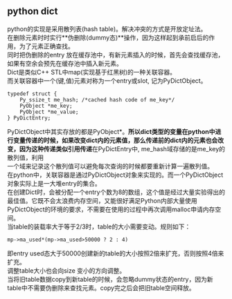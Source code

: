 ## python dict  
python的实现是采用散列表(hash table)。解决冲突的方式是开放定址法。  
在删除元素时时实行**伪删除(dummy态)**操作，因为这样起到承前启后的作用，为了元素正确查找。  
同时把伪删除的entry 放在缓存池中，有新元素插入的时候，首先会查找缓存池，如果有空余会预先在缓存池中插入新元素。  
Dict是类似C++ STL中map(实现基于红黑树)的一种关联容器。  
而关联容器中一个(键,值)元素对称为一个entry或slot, 记为PyDictObject。  
```
typedef struct {
    Py_ssize_t me_hash; /*cached hash code of me_key*/
    PyObject *me_key;
    PyObject *me_value;
} PyDictEntry;
```
PyDictObject中其实存放的都是PyObject*。**所以dict类型的变量在python中进行变量传递的时候，如果改变dict内的元素值，那么传递前的dict内的元素也会改变，因为这种传递类似引用传递**在PyDictEntry中, me_hash域存储的是me_key的散列值，利用  
一个域来记录这个散列值可以避免每次查询的时候都要重新计算一遍散列值。    
在python中，关联容器是通过PyDictObject对象来实现的。而一个PyDictObject对象实际上是一大堆entry的集合。  
在创建Dict时，会被分配一个entry个数为8的数组，这个值是经过大量实验得出的最佳值。它既不会太浪费内存空间，又能很好满足Python内部大量使用  
PyDictObject的环境的要求，不需要在使用的过程中再次调用malloc申请内存空间。  
当table的装载率大于等于2/3时，table的大小需要变动。规则如下：  
```
mp->ma_used*(mp->ma_used>50000 ? 2 : 4)
```
即entry used态大于50000创建新的table的大小按照2倍来扩充，否则按照4倍来扩充。  
调整table大小也会向size 变小的方向调整。  
当将旧table数据copy到新table的时候，会忽略dummy状态的entry，因为新table中不需要伪删除来查找元素。copy完之后会把旧table空间释放。  
